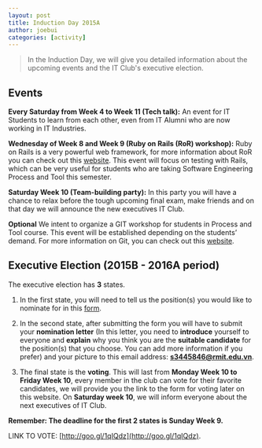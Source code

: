 ```yaml
---
layout: post
title: Induction Day 2015A
author: joebui
categories: [activity]
---
```


> In the Induction Day, we will give you detailed information
> about the upcoming events and the IT Club's executive election.

## Events

**Every Saturday from Week 4 to Week 11 (Tech talk):** 
An event for IT Students to learn from each other, even 
from IT Alumni who are now working in IT Industries.

**Wednesday of Week 8 and Week 9 (Ruby on Rails (RoR) workshop):** 
Ruby on Rails is a very powerful web framework, for more information about RoR 
you can check out this [website](http://rubyonrails.org/). This event will focus on testing with Rails, 
which can be very useful for students who are taking Software Engineering 
Process and Tool this semester.

**Saturday Week 10 (Team-building party):** 
In this party you will have a chance to relax before the tough upcoming final exam, 
make friends and on that day we will announce the new executives  IT Club.   

**Optional** 
We intent to organize a GIT workshop for students in Process and Tool course. 
This event will be established depending on the students’ demand. For more 
information on Git, you can check out this [website](http://www.git-scm.com/).   


## Executive Election (2015B - 2016A period)
The executive election has **3** states. 

1. In the first state, you will need to tell us the position(s) you would like to 
nominate for in this [form](http://goo.gl/gYvnUa). 

2. In the second state, after submitting the form you will have to submit your **nomination letter** (In this letter, you need to **introduce** yourself to everyone and **explain** why you think you are the **suitable candidate** for the position(s) that you choose. You can add more information if you prefer) and your picture to this email address: **s3445846@rmit.edu.vn**.

3. The final state is the **voting**. This will last from **Monday Week 10 to Friday Week 10**, 
every member in the club can vote for their favorite candidates, we will provide you the link to the form for voting later on this website. On **Saturday week 10**, we will inform everyone about the next executives of IT Club.

**Remember: The deadline for the first 2 states is Sunday Week 9.**

LINK TO VOTE: [http://goo.gl/1qIQdz](http://goo.gl/1qIQdz).
